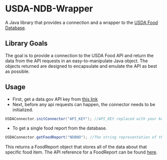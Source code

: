 # USDA-NDB-Wrapper
A Java library that provides a connection and a wrapper to the [USDA Food Database](https://ndb.nal.usda.gov/ndb/doc/index).

## Library Goals
The goal is to provide a connection to the USDA Food API and return the data from the API requests in an easy-to-manipulate Java object. The objects returned are designed to encapsulate and emulate the API as best as possible.

## Usage
- First, get a data.gov API key from [this link](https://api.data.gov/signup/)
- Next, before any api requests can happen, the connector needs to be initialized.
```Java
USDAConnector.initConnector("API_KEY"); //API_KEY replaced with your key
```
- To get a single food report from the database.
```Java
USDAConnector.getFoodReport("NDBNO"); //The string representation of the unique food id or ndbno
```
This returns a FoodReport object that stores all of the data about that specific food item. The API reference for a FoodReport can be found [here](https://ndb.nal.usda.gov/ndb/doc/apilist/API-FOOD-REPORTV2.md).
